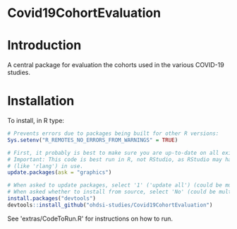 Covid19CohortEvaluation
=======================

Introduction
============

A central package for evaluation the cohorts used in the various COVID-19 studies.

Installation
=============
To install, in R type:

```r
# Prevents errors due to packages being built for other R versions: 
Sys.setenv("R_REMOTES_NO_ERRORS_FROM_WARNINGS" = TRUE)

# First, it probably is best to make sure you are up-to-date on all existing packages. 
# Important: This code is best run in R, not RStudio, as RStudio may have some libraries 
# (like 'rlang') in use.
update.packages(ask = "graphics")

# When asked to update packages, select '1' ('update all') (could be multiple times)
# When asked whether to install from source, select 'No' (could be multiple times)
install.packages("devtools")
devtools::install_github("ohdsi-studies/Covid19CohortEvaluation")
```

See 'extras/CodeToRun.R' for instructions on how to run.
